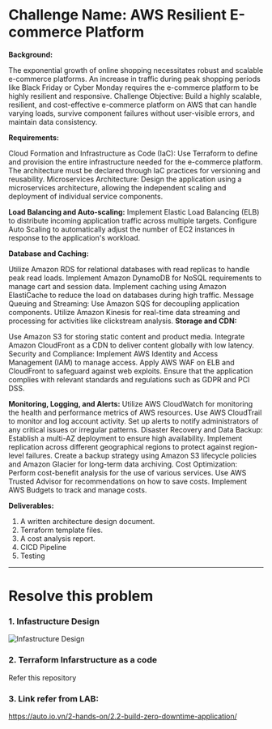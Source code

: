 # Challenge Name: AWS Resilient E-commerce Platform

**Background:**

The exponential growth of online shopping necessitates robust and scalable e-commerce platforms. An increase in traffic during peak shopping periods like Black Friday or Cyber Monday requires the e-commerce platform to be highly resilient and responsive.
Challenge Objective: Build a highly scalable, resilient, and cost-effective e-commerce platform on AWS that can handle varying loads, survive component failures without user-visible errors, and maintain data consistency.

**Requirements:**

Cloud Formation and Infrastructure as Code (IaC): Use Terraform to define and provision the entire infrastructure needed for the e-commerce platform. The architecture must be declared through IaC practices for versioning and reusability.
Microservices Architecture: Design the application using a microservices architecture, allowing the independent scaling and deployment of individual service components.

**Load Balancing and Auto-scaling:**
Implement Elastic Load Balancing (ELB) to distribute incoming application traffic across multiple targets.
Configure Auto Scaling to automatically adjust the number of EC2 instances in response to the application's workload.

**Database and Caching:**

Utilize Amazon RDS for relational databases with read replicas to handle peak read loads.
Implement Amazon DynamoDB for NoSQL requirements to manage cart and session data.
Implement caching using Amazon ElastiCache to reduce the load on databases during high traffic.
Message Queuing and Streaming:
Use Amazon SQS for decoupling application components.
Utilize Amazon Kinesis for real-time data streaming and processing for activities like clickstream analysis.
**Storage and CDN:**

Use Amazon S3 for storing static content and product media.
Integrate Amazon CloudFront as a CDN to deliver content globally with low latency.
Security and Compliance:
Implement AWS Identity and Access Management (IAM) to manage access.
Apply AWS WAF on ELB and CloudFront to safeguard against web exploits.
Ensure that the application complies with relevant standards and regulations such as GDPR and PCI DSS.

**Monitoring, Logging, and Alerts:**
Utilize AWS CloudWatch for monitoring the health and performance metrics of AWS resources.
Use AWS CloudTrail to monitor and log account activity.
Set up alerts to notify administrators of any critical issues or irregular patterns.
Disaster Recovery and Data Backup:
Establish a multi-AZ deployment to ensure high availability.
Implement replication across different geographical regions to protect against region-level failures.
Create a backup strategy using Amazon S3 lifecycle policies and Amazon Glacier for long-term data archiving.
Cost Optimization:
Perform cost-benefit analysis for the use of various services.
Use AWS Trusted Advisor for recommendations on how to save costs.
Implement AWS Budgets to track and manage costs.

**Deliverables:**
1. A written architecture design document.
2. Terraform template files.
3. A cost analysis report.
4. CICD Pipeline
5. Testing
------------------------------------------------------------------------------------------------------------------------
# Resolve this problem
### 1. Infastructure Design
![Infastructure Design](Infastructure-Design.png)
### 2. Terraform Infarstructure as a code 
Refer this repository
### 3. Link refer from LAB:
https://auto.io.vn/2-hands-on/2.2-build-zero-downtime-application/

